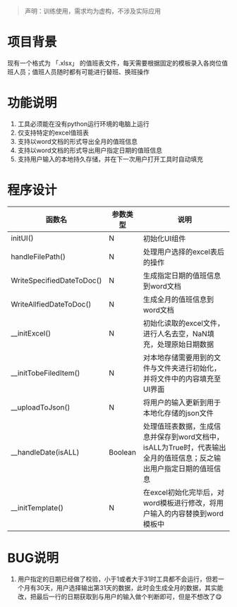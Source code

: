 > 声明：训练使用，需求均为虚构，不涉及实际应用

# 项目背景

现有一个格式为 「.xlsx」 的值班表文件，每天需要根据固定的模板录入各岗位值班人员；值班人员随时都有可能进行替班、换班操作



# 功能说明

1. 工具必须能在没有python运行环境的电脑上运行
2. 仅支持特定的excel值班表
3. 支持以word文档的形式导出全月的值班信息
4. 支持以word文档的形式导出用户指定日期的值班信息
5. 支持用户输入的本地持久存储，并在下一次用户打开工具时自动填充

# 程序设计

| 函数名                    | 参数类型 | 说明                                                         |
| ------------------------- | -------- | ------------------------------------------------------------ |
| initUI()                  | N        | 初始化UI组件                                                 |
| handleFilePath()          | N        | 处理用户选择的excel表后的操作                                |
| WriteSpecifiedDateToDoc() | N        | 生成指定日期的值班信息到word文档                             |
| WriteAllfiedDateToDoc()   | N        | 生成全月的值班信息到word文档                                 |
| __initExcel()             | N        | 初始化读取的excel文件，进行人名去空，NaN填充，处理原始日期数据 |
| __initTobeFiledItem()     | N        | 对本地存储需要用到的文件与文件夹进行初始化，并将文件中的内容填充至UI界面 |
| __uploadToJson()          | N        | 将用户的输入更新到用于本地化存储的json文件                   |
| __handleDate(isALL)       | Boolean  | 处理值班表数据，生成信息并保存到word文档中，isALL为True时，代表输出全月的值班信息；反之输出用户指定日期的值班信息 |
| __initTemplate()          | N        | 在excel初始化完毕后，对word模板进行修改，将用户输入的内容替换到word模板中 |

# BUG说明

1. 用户指定的日期已经做了校验，小于1或者大于31时工具都不会运行，但若一个月有30天，用户选择输出第31天的数据，此时会生成全月的数据，其实能改，把最后一行的日期获取到与用户的输入做个判断即可，但是不想改了😋